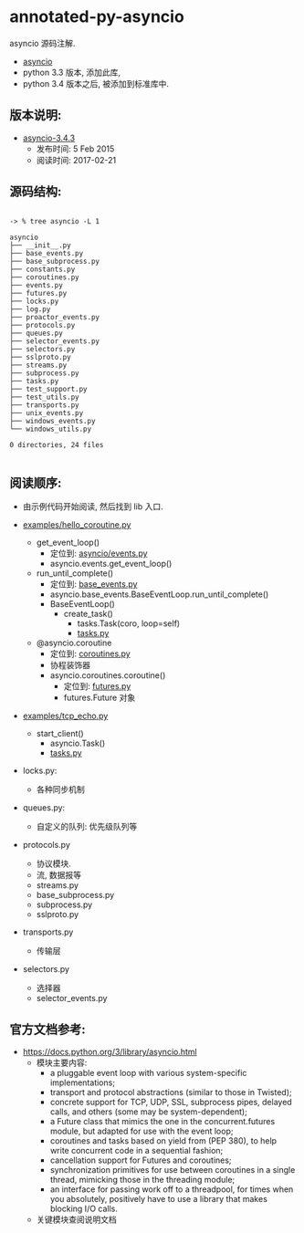 # annotated-py-asyncio
asyncio 源码注解.

- [asyncio](https://github.com/python/asyncio)
- python 3.3 版本, 添加此库, 
- python 3.4 版本之后, 被添加到标准库中.


## 版本说明:

- [asyncio-3.4.3](https://github.com/python/asyncio/releases/tag/3.4.3)
    - 发布时间:  5 Feb 2015
    - 阅读时间:  2017-02-21



## 源码结构:


```text

-> % tree asyncio -L 1

asyncio
├── __init__.py
├── base_events.py
├── base_subprocess.py
├── constants.py
├── coroutines.py
├── events.py
├── futures.py
├── locks.py
├── log.py
├── proactor_events.py
├── protocols.py
├── queues.py
├── selector_events.py
├── selectors.py
├── sslproto.py
├── streams.py
├── subprocess.py
├── tasks.py
├── test_support.py
├── test_utils.py
├── transports.py
├── unix_events.py
├── windows_events.py
└── windows_utils.py

0 directories, 24 files


```


## 阅读顺序:

- 由示例代码开始阅读, 然后找到 lib 入口.

- [examples/hello_coroutine.py](./asyncio-3.4.3/examples/hello_coroutine.py)
    - get_event_loop()
        - 定位到: [asyncio/events.py](./asyncio-3.4.3/asyncio/events.py)
        - asyncio.events.get_event_loop()
    - run_until_complete()
        - 定位到: [base_events.py](./asyncio-3.4.3/asyncio/base_events.py)
        - asyncio.base_events.BaseEventLoop.run_until_complete()
        - BaseEventLoop()
            - create_task()
                - tasks.Task(coro, loop=self)
                - [tasks.py](./asyncio-3.4.3/asyncio/tasks.py)
    - @asyncio.coroutine
        - 定位到: [coroutines.py](./asyncio-3.4.3/asyncio/coroutines.py)
        - 协程装饰器
        - asyncio.coroutines.coroutine()
            - 定位到: [futures.py](./asyncio-3.4.3/asyncio/coroutines.py/futures.py)
            - futures.Future 对象
- [examples/tcp_echo.py](./asyncio-3.4.3/examples/tcp_echo.py)
    - start_client()
        - asyncio.Task()
        - [tasks.py](./asyncio-3.4.3/asyncio/tasks.py)

- locks.py:
    - 各种同步机制

- queues.py:
    - 自定义的队列: 优先级队列等

- protocols.py
    - 协议模块.
    - 流, 数据报等
    - streams.py
    - base_subprocess.py
    - subprocess.py
    - sslproto.py

- transports.py
    - 传输层

- selectors.py
    - 选择器
    - selector_events.py


## 官方文档参考:

- https://docs.python.org/3/library/asyncio.html
    - 模块主要内容:
        - a pluggable event loop with various system-specific implementations;
        - transport and protocol abstractions (similar to those in Twisted);
        - concrete support for TCP, UDP, SSL, subprocess pipes, delayed calls, and others (some may be system-dependent);
        - a Future class that mimics the one in the concurrent.futures module, but adapted for use with the event loop;
        - coroutines and tasks based on yield from (PEP 380), to help write concurrent code in a sequential fashion;
        - cancellation support for Futures and coroutines;
        - synchronization primitives for use between coroutines in a single thread, mimicking those in the threading module;
        - an interface for passing work off to a threadpool, for times when you absolutely, positively have to use a library that makes blocking I/O calls.
    - 关键模块查阅说明文档


